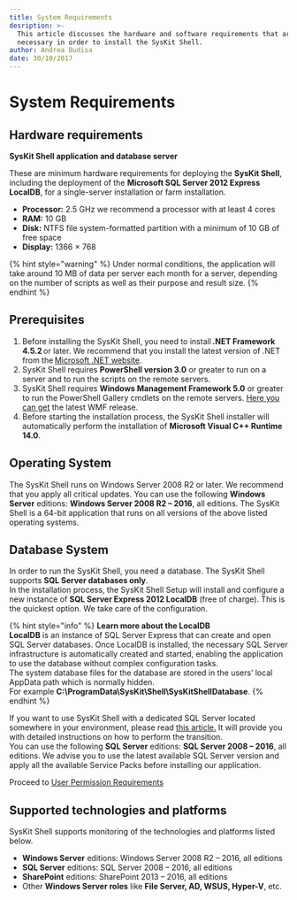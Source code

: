 ```yaml
---
title: System Requirements
desription: >-
  This article discusses the hardware and software requirements that are
  necessary in order to install the SysKit Shell.
author: Andrea Budisa
date: 30/10/2017
---
```


# System Requirements

## Hardware requirements

**SysKit Shell application and database server**

These are minimum hardware requirements for deploying the **SysKit Shell**, including the deployment of the **Microsoft SQL Server 2012 Express LocalDB**, for a single-server installation or farm installation.

* **Processor:** 2.5 GHz we recommend a processor with at least 4 cores
* **RAM:** 10 GB
* **Disk:** NTFS file system-formatted partition with a minimum of 10 GB of free space
* **Display:** 1366 × 768

{% hint style="warning" %}
Under normal conditions, the application will take around 10 MB of data per server each month for a server, depending on the number of scripts as well as their purpose and result size.
{% endhint %}

## Prerequisites

1. Before installing the SysKit Shell, you need to install **.NET Framework 4.5.2** or later. We recommend that you install the latest version of .NET from the [Microsoft .NET website](https://www.microsoft.com/NET/).
2. SysKit Shell requires **PowerShell version 3.0** or greater to run on a server and to run the scripts on the remote servers.
3. SysKit Shell requires **Windows Management Framework 5.0** or greater to run the PowerShell Gallery cmdlets on the remote servers. [Here you can get](https://www.microsoft.com/en-us/download/details.aspx?id=54616) the latest WMF release.
4. Before starting the installation process, the SysKit Shell installer will automatically perform the installation of **Microsoft Visual C++ Runtime 14.0**.

## Operating System

The SysKit Shell runs on Windows Server 2008 R2 or later. We recommend that you apply all critical updates. You can use the following **Windows Server** editions: **Windows Server 2008 R2 – 2016**, all editions. The SysKit Shell is a 64-bit application that runs on all versions of the above listed operating systems.

## Database System

In order to run the SysKit Shell, you need a database. The SysKit Shell supports **SQL Server databases only**.  
In the installation process, the SysKit Shell Setup will install and configure a new instance of **SQL Server Express 2012 LocalDB** \(free of charge\). This is the quickest option. We take care of the configuration.

{% hint style="info" %}
**Learn more about the LocalDB**  
**LocalDB** is an instance of SQL Server Express that can create and open SQL Server databases. Once LocalDB is installed, the necessary SQL Server infrastructure is automatically created and started, enabling the application to use the database without complex configuration tasks.  
The system database files for the database are stored in the users’ local AppData path which is normally hidden.  
For example **C:\ProgramData\SysKit\Shell\SysKitShellDatabase**.
{% endhint %}

If you want to use SysKit Shell with a dedicated SQL Server located somewhere in your environment, please read [this article.](../how-to/use-dedicated-sql-server.md) It will provide you with detailed instructions on how to perform the transition.  
You can use the following **SQL Server** editions: **SQL Server 2008 – 2016**, all editions. We advise you to use the latest available SQL Server version and apply all the available Service Packs before installing our application.

Proceed to [User Permission Requirements](user-permission-requirements.md)

## Supported technologies and platforms

SysKit Shell supports monitoring of the technologies and platforms listed below.

* **Windows Server** editions: Windows Server 2008 R2 – 2016, all editions
* **SQL Server** editions: SQL Server 2008 – 2016, all editions
* **SharePoint** editions: SharePoint 2013 – 2016, all editions
* Other **Windows Server roles** like **File Server, AD, WSUS, Hyper-V**, etc.

